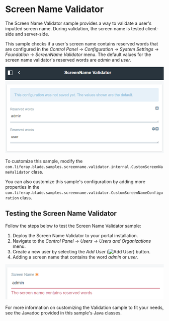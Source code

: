 # Screen Name Validator

The Screen Name Validator sample provides a way to validate a user's inputted
screen name. During validation, the screen name is tested client-side and
server-side.

This sample checks if a user's screen name contains reserved words that are
configured in the *Control Panel* &rarr; *Configuration* &rarr; *System
Settings* &rarr; *Foundation* &rarr; *ScreenName Validator* menu. The default
values for the screen name validator's reserved words are *admin* and *user*.

![Figure 1: Enter reserved words for the screen name validator.](../../images/screenname-validator-config.png)

To customize this sample, modify the
`com.liferay.blade.samples.screenname.validator.internal.CustomScreenNameValidator`
class.

You can also customize this sample's configuration by adding more properties in
the
`com.liferay.blade.samples.screenname.validator.CustomScreenNameConfiguration`
class.

## Testing the Screen Name Validator

Follow the steps below to test the Screen Name Validator sample:

1.  Deploy the Screen Name Validator to your portal installation.
2.  Navigate to the *Control Panel* &rarr; *Users* &rarr; *Users and
    Organizations* menu.
3.  Create a new user by selecting the *Add User*
    (![Add User](https://github.com/codyhoag/liferay-docs/blob/blade-sample-images/develop/tutorials/blade-images/icon-add.png))
    button.
4.  Adding a screen name that contains the word *admin* or *user*.

![Figure 2: The error message displays when inputting a reserved word for the screen name.](../../images/screenname-validator-test.png)

For more information on customizing the Validation sample to fit your needs, see
the Javadoc provided in this sample's Java classes.

